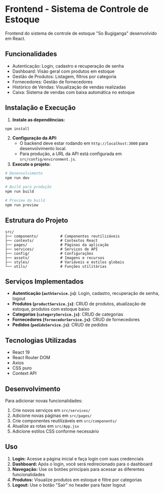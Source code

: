 # Frontend - Sistema de Controle de Estoque

Frontend do sistema de controle de estoque "So Bugiganga" desenvolvido em React.

## Funcionalidades

- Autenticação: Login, cadastro e recuperação de senha
- Dashboard: Visão geral com produtos em estoque
- Gestão de Produtos: Listagem, filtros por categoria
- Fornecedores: Gestão de fornecedores
- Histórico de Vendas: Visualização de vendas realizadas
- Caixa: Sistema de vendas com baixa automática no estoque

## Instalação e Execução

1. **Instale as dependências:**
```bash
npm install
```
2. **Configuração da API:**
   - O backend deve estar rodando em `http://localhost:3000` para desenvolvimento local.
   - Para produção, a URL da API está configurada em `src/config/environment.js`.
3. **Execute o projeto:**
```bash
# Desenvolvimento
npm run dev

# Build para produção
npm run build

# Preview da build
npm run preview
```

## Estrutura do Projeto

```
src/
├── components/          # Componentes reutilizáveis
├── contexts/            # Contextos React
├── pages/               # Páginas da aplicação
├── services/            # Serviços de API
├── config/              # Configurações
├── assets/              # Imagens e recursos
├── styles/              # Variáveis e estilos globais
└── utils/               # Funções utilitárias
```

## Serviços Implementados

- **Autenticação (`authService.js`)**: Login, cadastro, recuperação de senha, logout
- **Produtos (`productService.js`)**: CRUD de produtos, atualização de estoque, produtos com estoque baixo
- **Categorias (`categoryService.js`)**: CRUD de categorias
- **Fornecedores (`fornecedorService.js`)**: CRUD de fornecedores
- **Pedidos (`pedidoService.js`)**: CRUD de pedidos

## Tecnologias Utilizadas

- React 19
- React Router DOM
- Axios
- CSS puro
- Context API

## Desenvolvimento

Para adicionar novas funcionalidades:

1. Crie novos serviços em `src/services/`
2. Adicione novas páginas em `src/pages/`
3. Crie componentes reutilizáveis em `src/components/`
4. Atualize as rotas em `src/App.jsx`
5. Adicione estilos CSS conforme necessário

## Uso

1. **Login:** Acesse a página inicial e faça login com suas credenciais
2. **Dashboard:** Após o login, você será redirecionado para o dashboard
3. **Navegação:** Use os botões principais para acessar as diferentes funcionalidades
4. **Produtos:** Visualize produtos em estoque e filtre por categorias
5. **Logout:** Use o botão "Sair" no header para fazer logout
